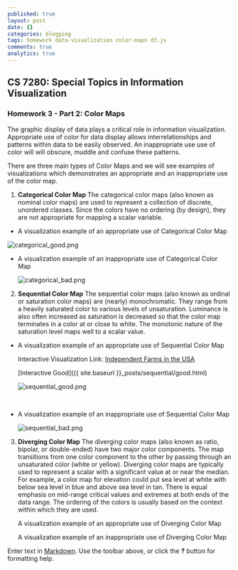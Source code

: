 ```yaml
---
published: true
layout: post
date: {}
categories: blogging
tags: homework data-visualization color-maps d3.js
comments: true
analytics: true
---
```

## CS 7280: Special Topics in Information Visualization
### Homework 3 - Part 2: Color Maps

The graphic display of data plays a critical role in information visualization. Appropriate use of color for data display allows interrelationships and patterns within data to be easily observed. An inappropriate use use of color will  will obscure, muddle and confuse these patterns. 

There are three main types of Color Maps and we will see examples of visualizations which demonstrates an appropriate and an inappropriate use of the color map.

1. **Categorical Color Map**
	The categorical color maps (also known as nominal color maps) are used to represent a collection of discrete, unordered classes. Since the colors have no ordering (by design), they are not appropriate for mapping a scalar variable.
    
 - A visualization example of an appropriate use of Categorical Color Map

<p><img src="../../assets/images/categorical_good.png" alt="categorical_good.png" /></p>
    
 - A visualization example of an inappropriate use of Categorical Color Map
    <p><img src="../../assets/images/categorical_bad.png" alt="categorical_bad.png" /></p>
    
2. **Sequential Color Map**
	The sequential color maps (also known as ordinal or saturation color maps) are (nearly) monochromatic. They range from a heavily saturated color to various levels of unsaturation. Luminance is also often increased as saturation is decreased so that the color map terminates in a color at or close to white. The monotonic nature of the saturation level maps well to a scalar value.
    
- A visualization example of an appropriate use of Sequential Color Map
    
    <p>Interactive Visualization Link: <a href="../sequential_good/interactive_sequential_good.html">Independent Farms in the USA</a></p>
    
    [Interactive Good]({{ site.baseurl }}_posts/sequential/good.html)
    
    <p><img src="../../assets/images/sequential_good.PNG" alt="sequential_good.png" /></p>
    
    </br>
- A visualization example of an inappropriate use of Sequential Color Map
    <p><img src="../../assets/images/sequential_bad.PNG" alt="sequential_bad.png" /></p>
    
3. **Diverging Color Map**
	The diverging color maps (also known as ratio, bipolar, or double-ended) have two major color components. The map transitions from one color component to the other by passing through an unsaturated color (white or yellow). Diverging color maps are typically used to represent a scalar with a significant value at or near the median. For example, a color map for elevation could put sea level at white with below sea level in blue and above sea level in
tan. There is equal emphasis on mid-range critical values and extremes at both ends of the data range. The ordering of the colors is usually based on the context within which they are used.

	A visualization example of an appropriate use of Diverging Color Map
    
    
    A visualization example of an inappropriate use of Diverging Color Map

Enter text in [Markdown](http://daringfireball.net/projects/markdown/). Use the toolbar above, or click the **?** button for formatting help.
